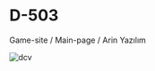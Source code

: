 # D-503
Game-site / Main-page / Arin Yazılım

![dcv](https://user-images.githubusercontent.com/61503554/114349890-859dee00-9b79-11eb-9367-13a81345d45f.jpg)

